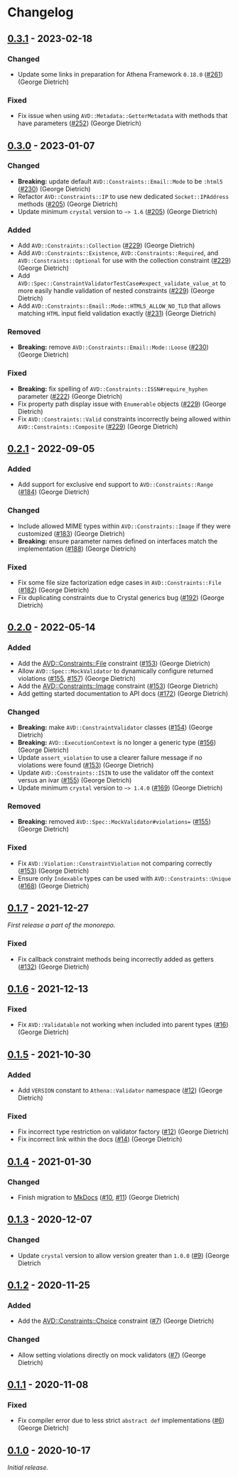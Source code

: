 # Changelog

## [0.3.1] - 2023-02-18

### Changed

- Update some links in preparation for Athena Framework `0.18.0` ([#261](https://github.com/athena-framework/athena/pull/261)) (George Dietrich)

### Fixed

- Fix issue when using `AVD::Metadata::GetterMetadata` with methods that have parameters ([#252](https://github.com/athena-framework/athena/pull/252)) (George Dietrich)

## [0.3.0] - 2023-01-07

### Changed

- **Breaking:** update default `AVD::Constraints::Email::Mode` to be `:html5` ([#230](https://github.com/athena-framework/athena/pull/230)) (George Dietrich)
- Refactor `AVD::Constraints::IP` to use new dedicated `Socket::IPAddress` methods ([#205](https://github.com/athena-framework/athena/pull/205)) (George Dietrich)
- Update minimum `crystal` version to `~> 1.6` ([#205](https://github.com/athena-framework/athena/pull/205)) (George Dietrich)

### Added

- Add `AVD::Constraints::Collection` ([#229](https://github.com/athena-framework/athena/pull/229)) (George Dietrich)
- Add `AVD::Constraints::Existence`, `AVD::Constraints::Required`, and `AVD::Constraints::Optional` for use with the collection constraint ([#229](https://github.com/athena-framework/athena/pull/229)) (George Dietrich)
- Add `AVD::Spec::ConstraintValidatorTestCase#expect_validate_value_at` to more easily handle validation of nested constraints ([#229](https://github.com/athena-framework/athena/pull/229)) (George Dietrich)
- Add `AVD::Constraints::Email::Mode::HTML5_ALLOW_NO_TLD` that allows matching `HTML` input field validation exactly ([#231](https://github.com/athena-framework/athena/pull/231)) (George Dietrich)

### Removed

- **Breaking:** remove `AVD::Constraints::Email::Mode::Loose` ([#230](https://github.com/athena-framework/athena/pull/230)) (George Dietrich)

### Fixed

- **Breaking:** fix spelling of `AVD::Constraints::ISSN#require_hyphen` parameter ([#222](https://github.com/athena-framework/athena/pull/222)) (George Dietrich)
- Fix property path display issue with `Enumerable` objects ([#229](https://github.com/athena-framework/athena/pull/229)) (George Dietrich)
- Fix `AVD::Constraints::Valid` constraints incorrectly being allowed within `AVD::Constraints::Composite` ([#229](https://github.com/athena-framework/athena/pull/229)) (George Dietrich)

## [0.2.1] - 2022-09-05

### Added

- Add support for exclusive end support to `AVD::Constraints::Range` ([#184](https://github.com/athena-framework/athena/pull/184)) (George Dietrich)

### Changed

- Include allowed MIME types within `AVD::Constraints::Image` if they were customized ([#183](https://github.com/athena-framework/athena/pull/183)) (George Dietrich)
- **Breaking:** ensure parameter names defined on interfaces match the implementation ([#188](https://github.com/athena-framework/athena/pull/188)) (George Dietrich)

### Fixed

- Fix some file size factorization edge cases in `AVD::Constraints::File` ([#182](https://github.com/athena-framework/athena/pull/182)) (George Dietrich)
- Fix duplicating constraints due to Crystal generics bug ([#192](https://github.com/athena-framework/athena/pull/192)) (George Dietrich)

## [0.2.0] - 2022-05-14

### Added

- Add the [AVD::Constraints::File](https://athenaframework.org/Validator/Constraints/File/) constraint ([#153](https://github.com/athena-framework/athena/pull/153)) (George Dietrich)
- Allow `AVD::Spec::MockValidator` to dynamically configure returned violations ([#155](https://github.com/athena-framework/athena/pull/155), [#157](https://github.com/athena-framework/athena/pull/157)) (George Dietrich)
- Add the [AVD::Constraints::Image](https://athenaframework.org/Validator/Constraints/Image/) constraint ([#153](https://github.com/athena-framework/athena/pull/153)) (George Dietrich)
- Add getting started documentation to API docs ([#172](https://github.com/athena-framework/athena/pull/172)) (George Dietrich)

### Changed

- **Breaking:** make `AVD::ConstraintValidator` classes ([#154](https://github.com/athena-framework/athena/pull/154)) (George Dietrich)
- **Breaking:** `AVD::ExecutionContext` is no longer a generic type ([#156](https://github.com/athena-framework/athena/pull/156)) (George Dietrich)
- Update `assert_violation` to use a clearer failure message if no violations were found ([#153](https://github.com/athena-framework/athena/pull/153)) (George Dietrich)
- Update `AVD::Constraints::ISIN` to use the validator off the context versus an ivar ([#155](https://github.com/athena-framework/athena/pull/155)) (George Dietrich)
- Update minimum `crystal` version to `~> 1.4.0` ([#169](https://github.com/athena-framework/athena/pull/169)) (George Dietrich)

### Removed

- **Breaking:** removed `AVD::Spec::MockValidator#violations=` ([#155](https://github.com/athena-framework/athena/pull/155)) (George Dietrich)

### Fixed

- Fix `AVD::Violation::ConstraintViolation` not comparing correctly ([#153](https://github.com/athena-framework/athena/pull/153)) (George Dietrich)
- Ensure only `Indexable` types can be used with `AVD::Constraints::Unique` ([#168](https://github.com/athena-framework/athena/pull/168)) (George Dietrich)

## [0.1.7] - 2021-12-27

_First release a part of the monorepo._

### Fixed

- Fix callback constraint methods being incorrectly added as getters ([#132](https://github.com/athena-framework/athena/pull/132)) (George Dietrich)

## [0.1.6] - 2021-12-13

### Fixed

- Fix `AVD::Validatable` not working when included into parent types ([#16](https://github.com/athena-framework/validator/pull/16)) (George Dietrich)

## [0.1.5] - 2021-10-30

### Added

- Add `VERSION` constant to `Athena::Validator` namespace ([#12](https://github.com/athena-framework/validator/pull/12)) (George Dietrich)

### Fixed

- Fix incorrect type restriction on validator factory ([#12](https://github.com/athena-framework/validator/pull/12)) (George Dietrich)
- Fix incorrect link within the docs ([#14](https://github.com/athena-framework/validator/pull/14)) (George Dietrich)

## [0.1.4] - 2021-01-30

### Changed

- Finish migration to [MkDocs](https://mkdocstrings.github.io/crystal/) ([#10](https://github.com/athena-framework/validator/pull/10), [#11](https://github.com/athena-framework/validator/pull/11)) (George Dietrich)

## [0.1.3] - 2020-12-07

### Changed

- Update `crystal` version to allow version greater than `1.0.0` ([#9](https://github.com/athena-framework/validator/pull/9)) (George Dietrich

## [0.1.2] - 2020-11-25

### Added

- Add the [AVD::Constraints::Choice](https://athenaframework.org/Validator/Constraints/Choice/) constraint ([#7](https://github.com/athena-framework/validator/pull/7)) (George Dietrich)

### Changed

- Allow setting violations directly on mock validators ([#7](https://github.com/athena-framework/validator/pull/7)) (George Dietrich)

## [0.1.1] - 2020-11-08

### Fixed

- Fix compiler error due to less strict `abstract def` implementations ([#6](https://github.com/athena-framework/validator/pull/6)) (George Dietrich)

## [0.1.0] - 2020-10-17

_Initial release._

[0.3.1]: https://github.com/athena-framework/validator/releases/tag/v0.3.1
[0.3.0]: https://github.com/athena-framework/validator/releases/tag/v0.3.0
[0.2.1]: https://github.com/athena-framework/validator/releases/tag/v0.2.1
[0.2.0]: https://github.com/athena-framework/validator/releases/tag/v0.2.0
[0.1.7]: https://github.com/athena-framework/validator/releases/tag/v0.1.7
[0.1.6]: https://github.com/athena-framework/validator/releases/tag/v0.1.6
[0.1.5]: https://github.com/athena-framework/validator/releases/tag/v0.1.5
[0.1.4]: https://github.com/athena-framework/validator/releases/tag/v0.1.4
[0.1.3]: https://github.com/athena-framework/validator/releases/tag/v0.1.3
[0.1.2]: https://github.com/athena-framework/validator/releases/tag/v0.1.2
[0.1.1]: https://github.com/athena-framework/validator/releases/tag/v0.1.1
[0.1.0]: https://github.com/athena-framework/validator/releases/tag/v0.1.0

